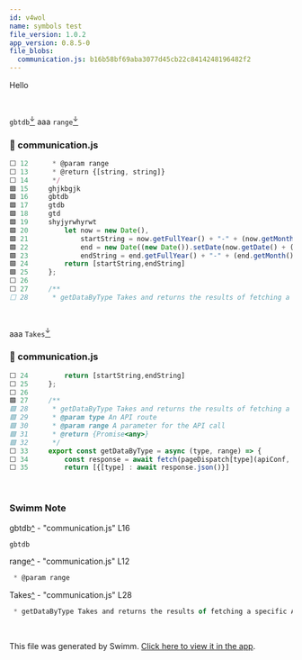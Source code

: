 ```yaml
---
id: v4wol
name: symbols test
file_version: 1.0.2
app_version: 0.8.5-0
file_blobs:
  communication.js: b16b58bf69aba3077d45cb22c8414248196482f2
---
```


Hello

<br/>

`gbtdb`[<sup id="ZslVd4">↓</sup>](#f-ZslVd4) aaa `range`[<sup id="HrrG8">↓</sup>](#f-HrrG8)
<!-- NOTE-swimm-snippet: the lines below link your snippet to Swimm -->
### 📄 communication.js
```javascript
⬜ 12      * @param range
⬜ 13      * @return {[string, string]}
⬜ 14      */
🟩 15     ghjkbgjk
🟩 16     gbtdb
🟩 17     gtdb
🟩 18     gtd
🟩 19     shyjyrwhyrwt
🟩 20         let now = new Date(),
🟩 21             startString = now.getFullYear() + "-" + (now.getMonth() + 1) + "-" + (now.getDate()),
🟩 22             end = new Date((new Date()).setDate(now.getDate() + (range || 7))),
🟩 23             endString = end.getFullYear() + "-" + (end.getMonth() + 1) + "-" + (end.getDate());
🟩 24         return [startString,endString]
🟩 25     };
⬜ 26     
⬜ 27     /**
⬜ 28      * getDataByType Takes and returns the results of fetching a specific API route
```

<br/>

aaa `Takes`[<sup id="20cRMM">↓</sup>](#f-20cRMM)
<!-- NOTE-swimm-snippet: the lines below link your snippet to Swimm -->
### 📄 communication.js
```javascript
⬜ 24         return [startString,endString]
⬜ 25     };
⬜ 26     
🟩 27     /**
🟩 28      * getDataByType Takes and returns the results of fetching a specific API route
🟩 29      * @param type An API route
🟩 30      * @param range A parameter for the API call
🟩 31      * @return {Promise<any>}
🟩 32      */
⬜ 33     export const getDataByType = async (type, range) => {
⬜ 34         const response = await fetch(pageDispatch[type](apiConf, range));
⬜ 35         return [{[type] : await response.json()}]
```

<br/>

<!-- THIS IS AN AUTOGENERATED SECTION. DO NOT EDIT THIS SECTION DIRECTLY -->
### Swimm Note

<span id="f-ZslVd4">gbtdb</span>[^](#ZslVd4) - "communication.js" L16
```javascript
gbtdb
```

<span id="f-HrrG8">range</span>[^](#HrrG8) - "communication.js" L12
```javascript
 * @param range
```

<span id="f-20cRMM">Takes</span>[^](#20cRMM) - "communication.js" L28
```javascript
 * getDataByType Takes and returns the results of fetching a specific API route
```

<br/>

This file was generated by Swimm. [Click here to view it in the app](http://localhost:5000/repos/ls4DA2fLasmQuEbT4ipw/docs/v4wol).